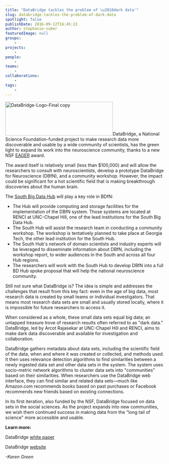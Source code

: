 ```yaml
---
title: "DataBridge tackles the problem of \u2018dark data'"
slug: databridge-tackles-the-problem-of-dark-data
spotlight: false
publishDate: 2016-09-12T16:45:22
author: stephanie-suber
featuredImage: null
groups:
    - 
projects:
    - 
people:
    - 
teams: 
    - 
collaborations:
    - 
tags:
    - 
---
```

<p><a href="http://renci.org/wp-content/uploads/2016/09/DataBridge-Logo-Final-copy.jpg"  rel="lightbox[roadtrip]"><img class="alignright wp-image-15569" src="http://renci.org/wp-content/uploads/2016/09/DataBridge-Logo-Final-copy-300x94.jpg" alt="DataBridge-Logo-Final copy" width="341" height="107" srcset="https://renci.org/wp-content/uploads/2016/09/DataBridge-Logo-Final-copy-300x94.jpg 300w, https://renci.org/wp-content/uploads/2016/09/DataBridge-Logo-Final-copy-768x240.jpg 768w, https://renci.org/wp-content/uploads/2016/09/DataBridge-Logo-Final-copy-1024x320.jpg 1024w, https://renci.org/wp-content/uploads/2016/09/DataBridge-Logo-Final-copy-640x200.jpg 640w, https://renci.org/wp-content/uploads/2016/09/DataBridge-Logo-Final-copy.jpg 1467w" sizes="(max-width: 341px) 100vw, 341px" /></a>DataBridge, a National Science Foundation-funded project to make research data more discoverable and usable by a wide community of scientists, has the green light to expand its work into the neuroscience community, thanks to a new NSF <a href="https://www.nsf.gov/awardsearch/showAward?AWD_ID=1649397&amp;HistoricalAwards=false">EAGER</a> award.</p>
<p><!--more-->The award itself is relatively small (less than $100,000) and will allow the researchers to consult with neuroscientists, develop a prototype DataBridge for Neuroscience (DBfN), and a community workshop. However, the impact could be significant for a hot scientific field that is making breakthrough discoveries about the human brain.</p>
<p>The <a href="https://southbdhub.wordpress.com/">South Big Data Hub</a> will play a key role in BDfN:</p>
<ul>
<li>The Hub will provide computing and storage facilities for the implementation of the DBfN system. Those systems are located at RENCI at UNC-Chapel Hill, one of the lead institutions for the South Big Data Hub.</li>
<li>The South Hub will assist the research team in conducting a community workshop. The workshop is tentatively planned to take place at Georgia Tech, the other lead institution for the South Hub.</li>
<li>The South Hub's network of domain scientists and industry experts will be leveraged to disseminate information about DBfN, including the workshop report, to wider audiences in the South and across all four Hub regions.</li>
<li>The researchers will work with the South Hub to develop DBfN into a full BD Hub spoke proposal that will help the national neuroscience community.</li>
</ul>
<p>Still not sure what DataBridge is? The idea is simple and addresses the challenges that result from this key fact: even in the age of big data, most research data is created by small teams or individual investigators. That means most research data sets are small and usually stored locally, where it is impossible for future researchers to access it.</p>
<p>When considered as a whole, these small data sets equal big data; an untapped treasure trove of research results often referred to as "dark data." DataBridge, led by Arcot Rajasekar at UNC-Chapel Hill and RENCI, aims to make dark data discoverable and available for investigation and collaboration.</p>
<p>DataBridge gathers metadata about data sets, including the scientific field of the data, when and where it was created or collected, and methods used. It then uses relevance detection algorithms to find similarities between a newly ingested data set and other data sets in the system. The system uses socio-metric network algorithms to cluster data sets into "communities" based on their similarities. When researchers use the DataBridge web interface, they can find similar and related data sets&mdash;much like Amazon.com recommends books based on past purchases or Facebook recommends new friends based on existing connections.</p>
<p>In its first iteration, also funded by the NSF, DataBridge focused on data sets in the social sciences. As the project expands into new communities, we wish them continued success in making data from the "long tail of science" more accessible and usable.</p>
<p><strong>Learn more:</strong></p>
<p>DataBridge <a href="http://renci.org/wp-content/uploads/2015/07/RCI-RENCI-White-Paper-No5.FINAL_.pdf">white paper</a></p>
<p>DataBridge <a href="http://databridge.web.unc.edu/">website</a></p>
<p><em>-Karen Green</em></p>
<!-- AddThis Advanced Settings generic via filter on the_content --><!-- AddThis Share Buttons generic via filter on the_content -->
